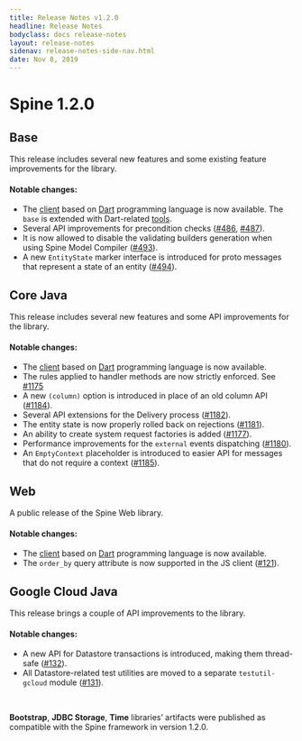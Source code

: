 ```yaml
---
title: Release Notes v1.2.0
headline: Release Notes
bodyclass: docs release-notes
layout: release-notes
sidenav: release-notes-side-nav.html
date: Nov 8, 2019
---
```


# Spine 1.2.0

## Base
This release includes several new features and some existing feature improvements for the library.

#### Notable changes:

- The [client](https://github.com/SpineEventEngine/dart) based on [Dart](https://dart.dev/) 
programming language is now available. The `base` is extended with Dart-related 
[tools]({{site.base_repo}}/tree/master/tools/proto-dart-plugin).
- Several API improvements for precondition checks ([#486]({{site.base_repo}}/pull/486), 
[#487]({{site.base_repo}}/pull/487)).
- It is now allowed to disable the validating builders generation when using Spine Model 
Compiler ([#493]({{site.base_repo}}/pull/493)).
- A new `EntityState` marker interface is introduced for proto messages that represent a state 
of an entity ([#494]({{site.base_repo}}/pull/494)).

## Core Java
This release includes several new features and some API improvements for the library.

#### Notable changes:

- The [client](https://github.com/SpineEventEngine/dart) based on [Dart](https://dart.dev/) 
programming language is now available.
- The rules applied to handler methods are now strictly enforced. See [#1175]({{site.core_java_repo}}/pull/1175)
- A new `(column)` option is introduced in place of an old column API ([#1184]({{site.core_java_repo}}/pull/1184)).
- Several API extensions for the Delivery process ([#1182]({{site.core_java_repo}}/pull/1182)).
- The entity state is now properly rolled back on rejections ([#1181]({{site.core_java_repo}}/pull/1181)).
- An ability to create system request factories is added ([#1177]({{site.core_java_repo}}/pull/1177)).
- Performance improvements for the `external` events dispatching ([#1180]({{site.core_java_repo}}/pull/1180)).
- An `EmptyContext` placeholder is introduced to easier API for messages that do not require a context ([#1185]({{site.core_java_repo}}/pull/1185)).

## Web
A public release of the Spine Web library.

#### Notable changes:

- The [client](https://github.com/SpineEventEngine/dart) based on [Dart](https://dart.dev/) 
programming language is now available.
- The `order_by` query attribute is now supported in the JS client ([#121]({{site.web_repo}}/pull/121)).

## Google Cloud Java
This release brings a couple of API improvements to the library.

#### Notable changes:

- A new API for Datastore transactions is introduced, making them thread-safe ([#132]({{site.gcloud_java_repo}}/pull/132)).
- All Datastore-related test utilities are moved to a separate `testutil-gcloud` module ([#131]({{site.gcloud_java_repo}}/pull/131)).

<br>

**Bootstrap**, **JDBC Storage**, **Time** libraries’ 
artifacts were published as compatible with the Spine framework in version&nbsp;1.2.0.
